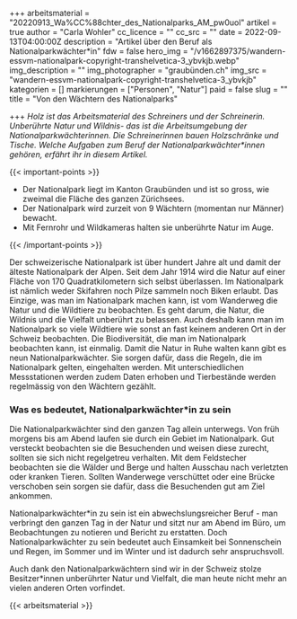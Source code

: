 +++
arbeitsmaterial = "20220913_Wa%CC%88chter_des_Nationalparks_AM_pw0uol"
artikel = true
author = "Carla Wohler"
cc_licence = ""
cc_src = ""
date = 2022-09-13T04:00:00Z
description = "Artikel über den Beruf als Nationalparkwächter*in"
fdw = false
hero_img = "/v1662897375/wandern-essvm-nationalpark-copyright-transhelvetica-3_ybvkjb.webp"
img_description = ""
img_photographer = "graubünden.ch"
img_src = "wandern-essvm-nationalpark-copyright-transhelvetica-3_ybvkjb"
kategorien = []
markierungen = ["Personen", "Natur"]
paid = false
slug = ""
title = "Von den Wächtern des Nationalparks"

+++
_Holz ist das Arbeitsmaterial des Schreiners und der Schreinerin. Unberührte Natur und Wildnis- das ist die Arbeitsumgebung der Nationalparkwächter*innen. Die Schreiner*innen bauen Holzschränke und Tische. Welche Aufgaben zum Beruf der Nationalparkwächter*innen gehören, erfährt ihr in diesem Artikel._

{{< important-points >}} 



<ul>

<li>Der Nationalpark liegt im Kanton Graubünden und ist so gross, wie zweimal die Fläche des ganzen Zürichsees.</li>

<li>Der Nationalpark wird zurzeit von 9 Wächtern (momentan nur Männer) bewacht.</li>

<li>Mit Fernrohr und Wildkameras halten sie unberührte Natur im Auge.</li>

</ul> {{< /important-points >}}

Der schweizerische Nationalpark ist über hundert Jahre alt und damit der älteste Nationalpark der Alpen. Seit dem Jahr 1914 wird die Natur auf einer Fläche von 170 Quadratkilometern sich selbst überlassen. Im Nationalpark ist nämlich weder Skifahren noch Pilze sammeln noch Biken erlaubt. Das Einzige, was man im Nationalpark machen kann, ist vom Wanderweg die Natur und die Wildtiere zu beobachten. Es geht darum, die Natur, die Wildnis und die Vielfalt unberührt zu belassen. Auch deshalb kann man im Nationalpark so viele Wildtiere wie sonst an fast keinem anderen Ort in der Schweiz beobachten. Die Biodiversität, die man im Nationalpark beobachten kann, ist einmalig. Damit die Natur in Ruhe walten kann gibt es neun Nationalparkwächter. Sie sorgen dafür, dass die Regeln, die im Nationalpark gelten, eingehalten werden. Mit unterschiedlichen Messstationen werden zudem Daten erhoben und Tierbestände werden regelmässig von den Wächtern gezählt.

### Was es bedeutet, Nationalparkwächter*in zu sein

Die Nationalparkwächter sind den ganzen Tag allein unterwegs. Von früh morgens bis am Abend laufen sie durch ein Gebiet im Nationalpark. Gut versteckt beobachten sie die Besuchenden und weisen diese zurecht, sollten sie sich nicht regelgetreu verhalten. Mit dem Feldstecher beobachten sie die Wälder und Berge und halten Ausschau nach verletzten oder kranken Tieren. Sollten Wanderwege verschüttet oder eine Brücke verschoben sein sorgen sie dafür, dass die Besuchenden gut am Ziel ankommen.

Nationalparkwächter*in zu sein ist ein abwechslungsreicher Beruf - man verbringt den ganzen Tag in der Natur und sitzt nur am Abend im Büro, um Beobachtungen zu notieren und Bericht zu erstatten. Doch Nationalparkwächter zu sein bedeutet auch Einsamkeit bei Sonnenschein und Regen, im Sommer und im Winter und ist dadurch sehr anspruchsvoll.

Auch dank den Nationalparkwächtern sind wir in der Schweiz stolze Besitzer*innen unberührter Natur und Vielfalt, die man heute nicht mehr an vielen anderen Orten vorfindet.



 {{< arbeitsmaterial >}} 